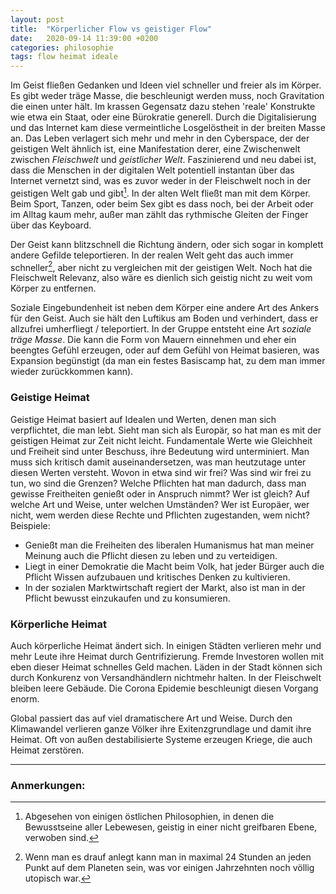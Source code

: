 ```yaml
---
layout: post
title:  "Körperlicher Flow vs geistiger Flow"
date:   2020-09-14 11:39:00 +0200
categories: philosophie
tags: flow heimat ideale
---
```


Im Geist fließen Gedanken und Ideen viel schneller und freier als im Körper. Es gibt weder träge Masse, die beschleunigt werden muss, noch Gravitation die einen unter hält. Im krassen Gegensatz dazu stehen 'reale' Konstrukte wie etwa ein Staat, oder eine Bürokratie generell.
Durch die Digitalisierung und das Internet kam diese vermeintliche Losgelöstheit in der breiten Masse an. Das Leben verlagert sich mehr und mehr in den Cyberspace, der der geistigen Welt ähnlich ist, eine Manifestation derer, eine Zwischenwelt zwischen *Fleischwelt* und *geistlicher Welt*. Faszinierend und neu dabei ist, dass die Menschen in der digitalen Welt potentiell instantan über das Internet vernetzt sind, was es zuvor weder in der Fleischwelt noch in der geistigen Welt gab und gibt[^1].  In der alten Welt fließt man mit dem Körper. Beim Sport, Tanzen, oder beim Sex gibt es dass noch, bei der Arbeit oder im Alltag kaum mehr, außer man zählt das rythmische Gleiten der Finger über das Keyboard. 

[^1]: Abgesehen von einigen östlichen Philosophien, in denen die Bewusstseine aller Lebewesen, geistig  in einer nicht greifbaren Ebene, verwoben sind.

Der Geist kann blitzschnell die Richtung ändern, oder sich sogar in komplett andere Gefilde teleportieren. In der realen Welt geht das auch immer schneller[^2], aber nicht zu vergleichen mit der geistigen Welt. Noch hat die Fleischwelt Relevanz, also wäre es dienlich sich geistig nicht zu weit vom Körper zu entfernen.

Soziale Eingebundenheit ist neben dem Körper eine andere Art des Ankers für den Geist. Auch sie hält den Luftikus am Boden und verhindert, dass er allzufrei umherfliegt / teleportiert. In der Gruppe entsteht eine Art *soziale träge Masse*. Die kann die Form von Mauern einnehmen und eher ein beengtes Gefühl erzeugen, oder auf dem Gefühl von Heimat basieren, was Expansion begünstigt (da man ein festes Basiscamp hat, zu dem man immer wieder zurückkommen kann).

[^2]: Wenn man es drauf anlegt kann man in maximal 24 Stunden an jeden Punkt auf dem Planeten sein, was vor einigen Jahrzehnten noch völlig utopisch war.

### Geistige Heimat

Geistige Heimat basiert auf Idealen und Werten, denen man sich verpflichtet, die man lebt. 
Sieht man sich als Europär, so hat man es mit der geistigen Heimat zur Zeit nicht leicht. Fundamentale Werte wie Gleichheit und Freiheit sind unter Beschuss, ihre Bedeutung wird unterminiert. Man muss sich kritisch damit auseinandersetzen, was man heutzutage unter diesen Werten versteht. Wovon in etwa sind wir frei? Was sind wir frei zu tun, wo sind die Grenzen? Welche Pflichten hat man dadurch, dass man gewisse Freitheiten genießt oder in Anspruch nimmt? Wer ist gleich? Auf welche Art und Weise, unter welchen Umständen? Wer ist Europäer, wer nicht, wem werden diese Rechte und Pflichten zugestanden, wem nicht? Beispiele:

- Genießt man die Freiheiten des liberalen Humanismus hat man meiner Meinung auch die Pflicht diesen zu leben und zu verteidigen. 
- Liegt in einer Demokratie die Macht beim Volk, hat jeder Bürger auch die Pflicht Wissen aufzubauen und kritisches Denken zu kultivieren. 
- In der sozialen Marktwirtschaft regiert der Markt, also ist man in der Pflicht bewusst einzukaufen und zu konsumieren.

### Körperliche Heimat

Auch körperliche Heimat ändert sich. In einigen Städten verlieren mehr und mehr Leute ihre Heimat durch Gentrifizierung. Fremde Investoren wollen mit eben dieser Heimat schnelles Geld machen. Läden in der Stadt können sich durch Konkurenz von Versandhändlern nichtmehr halten. In der Fleischwelt bleiben leere Gebäude. Die Corona Epidemie beschleunigt diesen Vorgang enorm.

Global passiert das auf viel dramatischere Art und Weise. Durch den Klimawandel verlieren ganze Völker ihre Exitenzgrundlage und damit ihre Heimat. Oft von außen destabilisierte Systeme erzeugen Kriege, die auch Heimat zerstören. 

---------
### Anmerkungen:





